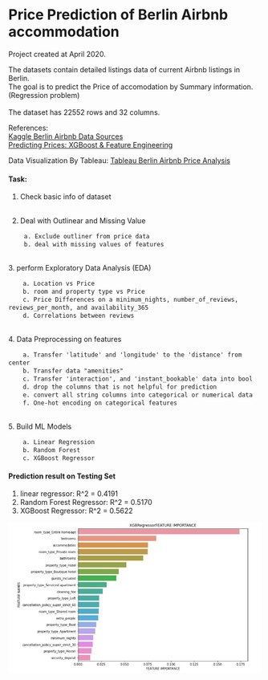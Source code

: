 # Price Prediction of Berlin Airbnb accommodation

Project created at April 2020.

The datasets contain detailed listings data of current Airbnb listings in Berlin. <br>
The goal is to predict the Price of accomodation by Summary information. (Regression problem)<br>
 <br>
The dataset has 22552 rows and 32 columns.
 <br>

References: <br>
[Kaggle Berlin Airbnb Data Sources](https://www.kaggle.com/brittabettendorf/berlin-airbnb-data) <br>
[Predicting Prices: XGBoost & Feature Engineering](https://www.kaggle.com/brittabettendorf/predicting-prices-xgboost-feature-engineering) <br>

Data Visualization By Tableau:
[Tableau Berlin Airbnb Price Analysis](https://public.tableau.com/profile/yunchang#!/vizhome/BerlinAirbnbPriceAnalysis/Price_Location)


#### Task: 

1. Check basic info of dataset
<br><br>
2. Deal with Outlinear and Missing Value

        a. Exclude outliner from price data
        b. deal with missing values of features
<br>
3. perform Exploratory Data Analysis (EDA)

        a. Location vs Price
        b. room and property type vs Price
        c. Price Differences on a minimum_nights, number_of_reviews, reviews_per_month, and availability_365
        d. Correlations between reviews

<br>
4. Data Preprocessing on features

        a. Transfer 'latitude' and 'longitude' to the 'distance' from center
        b. Transfer data "amenities"
        c. Transfer 'interaction', and 'instant_bookable' data into bool
        d. drop the columns that is not helpful for prediction
        e. convert all string columns into categorical or numerical data 
        f. One-hot encoding on categorical features

<br>
5. Build ML Models 

        a. Linear Regression
        b. Random Forest
        c. XGBoost Regressor
        
#### Prediction result on Testing Set

1. linear regressor: R^2 = 0.4191
2. Random Forest Regressor: R^2 =  0.5170
3. XGBoost Regressor: R^2 = 0.5622

![subsmission result](https://github.com/vivianchang2019/Berlin_Airbnb_Price_Prediction/blob/master/result/Airbnb_feature_importance.JPG?raw=true)